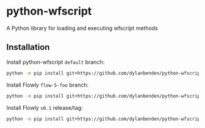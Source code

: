 # python-wfscript
A Python library for loading and executing wfscript methods

## Installation
Install python-wfscript `default` branch:
```bash
python -m pip install git+https://github.com/dylanbenden/python-wfscript.git
```

Install Flowly `flow-5-foo` branch:
```bash
python -m pip install git+https://github.com/dylanbenden/python-wfscript.git@flow-5-foo
```

Install Flowly `v0.1` release/tag:
```bash
python -m pip install git+https://github.com/dylanbenden/python-wfscript.git@v0.1
```